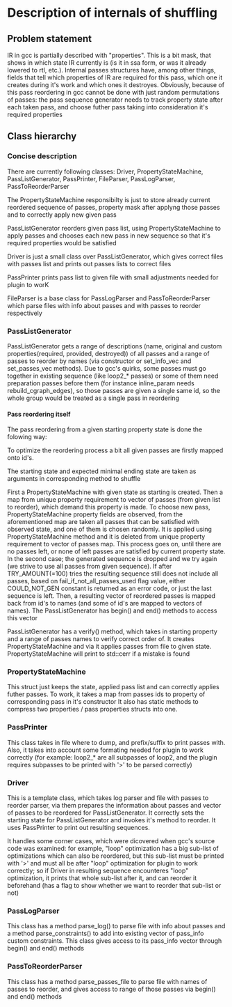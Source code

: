 # Description of internals of shuffling

## Problem statement
IR in gcc is partially described with "properties". This is a bit mask, that shows in which state IR currently is (is it in ssa form, or was it already lowered 
to rtl, etc.). Internal passes structures have, among other things, fields that tell which properties of IR are required for this pass, which one it creates 
during it's work and which ones it destroyes. Obviously, because of this pass reordering in gcc cannot be done with just random permutations of passes: the  pass sequence generator needs to track property state after each taken pass, and choose futher pass taking into consideration it's required properties

## Class hierarchy

### Concise description
There are currently following classes: Driver, PropertyStateMachine, PassListGenerator, PassPrinter, FileParser, PassLogParser, PassToReorderParser

The PropertyStateMachine responsibilty is just to store already current reordered sequence of passes, property mask after applyng those passes and to correctly apply new given pass

PassListGenerator reorders given pass list, using PropertyStateMachine to apply passes and chooses each new pass in new sequence so that it's required properties would be satisfied

Driver is just a small class over PassListGenerator, which gives correct files with passes list and prints out passes lists to correct files

PassPrinter prints pass list to given file with small adjustments needed for plugin to worK

FileParser is a base class for PassLogParser and PassToReorderParser which parse files with info about passes and with passes to reorder respectively


### PassListGenerator
PassListGenerator gets a range of descriptions (name, original and custom properties(required, provided, destroyed)) of all passes and a range of passes to reorder by names (via constructor or set_info_vec and set_passes_vec methods).
Due to gcc's quirks, some passes must go together in existing sequence (like loop2_* passes) or some of them need preparation passes before them (for instance inline_param needs rebuild_cgraph_edges), so those passes are given a single same id, so the whole group would be treated as a single pass in reordering

#### Pass reordering itself
The pass reordering from a given starting property state is done the folowing way:

To optimize the reordering process a bit all given passes are firstly mapped onto id's.

The starting state and expected minimal ending state are taken as arguments in corresponding method to shuffle

First a PropertyStateMachine with given state as starting is created. Then a map from unique property requirement to vector of passes (from given list to reorder), which demand this property is made. 
To choose new pass, PropertyStateMachine property fields are observed, from the aforementioned map are taken all passes that can be satisfied with observed state, and one of them is chosen randomly. It is applied using PropertyStateMachine method and it is deleted from unique property requirement to vector of passes map.
This process goes on, until there are no passes left, or none of left passes are satisfied by current property state. In the second case; the generated sequence is dropped and we try again (we strive to use all passes from given sequence). If after TRY_AMOUNT(=100) tries the resulting sequence still does not include all passes, based on fail_if_not_all_passes_used flag value, either COULD_NOT_GEN constant is returned as an error code, or just the last sequence is left. Then, a resulting vector of reordered passes is mapped back from id's to names (and some of id's are mapped to vectors of names). The PassListGenerator has begin() and end() methods to access this vector

PassListGenerator has a verify() method, which takes in starting property and a range of passes names to verify correct order of. It creates PropertyStateMachine and via it applies passes from file to given state. PropertyStateMachine will print to std::cerr if a mistake is found


### PropertyStateMachine
This struct just keeps the state, applied pass list and can correctly applies futher passes. To work, it takes a map from passes ids to property of corresponding pass in it's constructor
It also has static methods to compress two properties / pass properties structs into one.

### PassPrinter
This class takes in file where to dump, and prefix/suffix to print passes with. Also, it takes into account some formating needed for plugin to work correctly (for example: loop2_* are all subpasses of loop2, and the plugin requires subpasses to be printed with '>' to be parsed correctly)

### Driver
This is a template class, which takes log parser and file with passes to reorder parser, via them prepares the information about passes and vector of passes to be reordered for PassListGenerator. It correctly sets the starting state for PassListGenerator and invokes it's method to reorder. It uses PassPrinter to print out resulting sequences.

It handles some corner cases, which were dicovered when gcc's source code was examined: for example, "loop" optimization has a big sub-list of optimizations which can also be reordered, but this sub-list must be printed with '>' and must all be after "loop" optimization for plugin to work correctly; so if Driver in resulting sequence encounteres "loop" optimization, it prints that whole sub-list after it, and can reorder it beforehand (has a flag to show whether we want to reorder that sub-list or not)

### PassLogParser 
This class has a method parse_log() to parse file with info about passes and a method parse_constraints() to add into existing vector of pass_info custom constraints. This class gives access to its pass_info vector through begin() and end() methods

### PassToReorderParser
This class has a method parse_passes_file to parse file with names of passes to reorder, and gives access to range of those passes via begin() and end() methods
